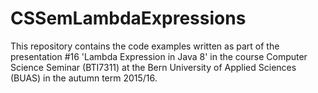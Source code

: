 # CSSemLambdaExpressions
This repository contains the code examples written as part of the presentation #16 'Lambda Expression in Java 8'
in the course Computer Science Seminar (BTI7311) at the Bern University of Applied Sciences (BUAS) in the autumn term 2015/16.
